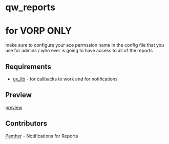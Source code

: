 # qw_reports

# for VORP ONLY


make sure to configure your ace permssion name in the config file that you use for admins / who ever is going to have access to all of the reports

## Requirements

- [ox_lib](https://github.com/overextended/ox_lib) - for callbacks to work and for notifications

## Preview

[preview](https://youtu.be/WdKHmcQWHms)

## Contributors

[Panther](https://github.com/PantherBruv) - Notifications for Reports
